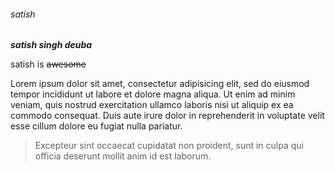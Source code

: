 ###### satish

**_satish  singh  deuba_**

satish is ~~awesome~~

Lorem ipsum dolor sit amet, consectetur adipisicing elit, sed do eiusmod tempor incididunt ut labore et dolore magna aliqua. Ut enim ad minim veniam, quis nostrud exercitation ullamco laboris nisi ut aliquip ex ea commodo consequat. Duis aute irure dolor in reprehenderit in voluptate velit esse cillum dolore eu fugiat nulla pariatur.
 > Excepteur sint occaecat cupidatat non proident, sunt in culpa qui officia deserunt mollit anim id est laborum.
